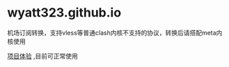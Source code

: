 # wyatt323.github.io
机场订阅转换，支持vless等普通clash内核不支持的协议，转换后请搭配meta内核使用

[项目体验](https://wyatt323.github.io)  ,目前可正常使用
